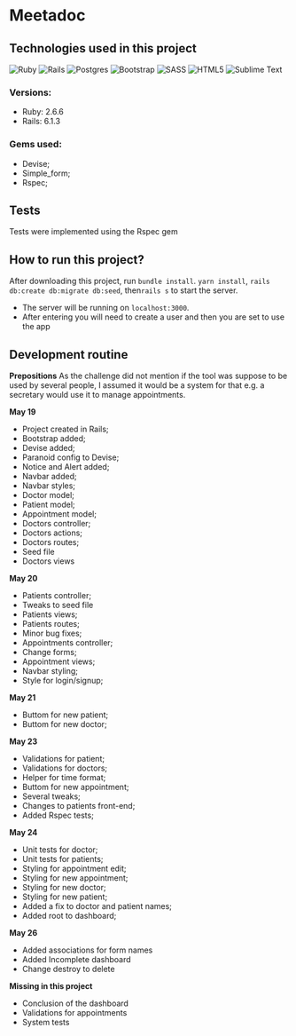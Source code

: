 
# Meetadoc

## Technologies used in this project
<img alt="Ruby" src="https://img.shields.io/badge/ruby-%23CC342D.svg?&style=for-the-badge&logo=ruby&logoColor=white"/> <img alt="Rails" src="https://img.shields.io/badge/rails-%23CC0000.svg?&style=for-the-badge&logo=ruby-on-rails&logoColor=white"/> <img alt="Postgres" src ="https://img.shields.io/badge/postgres-%23316192.svg?&style=for-the-badge&logo=postgresql&logoColor=white"/> <img alt="Bootstrap" src="https://img.shields.io/badge/bootstrap-%23563D7C.svg?style=for-the-badge&logo=bootstrap&logoColor=white"/> <img alt="SASS" src="https://img.shields.io/badge/SASS-hotpink.svg?style=for-the-badge&logo=SASS&logoColor=white"/> <img alt="HTML5" src="https://img.shields.io/badge/html5-%23E34F26.svg?style=for-the-badge&logo=html5&logoColor=white"/> <img alt="Sublime Text" src="https://img.shields.io/badge/sublime_text-%23575757.svg?style=for-the-badge&logo=sublime-text&logoColor=important"/>
### Versions:
- Ruby: 2.6.6
- Rails: 6.1.3
### Gems used:
 - Devise;
 - Simple_form;
 - Rspec;

## Tests
Tests were implemented using the Rspec gem

## How to run this project?
After downloading this project, run `bundle install`. `yarn install`, `rails db:create db:migrate db:seed`, then`rails s` to start the server.
 - The server will be running on `localhost:3000`.
 - After entering you will need to create a user and then you are set to use the app

## Development routine

**Prepositions**
As the challenge did not mention if the tool was suppose to be used by several people, I assumed it would be a system for that e.g. a secretary would use it to manage appointments.

**May 19**

   - Project created in Rails;
   - Bootstrap added;
   - Devise added;
   - Paranoid config to Devise;
   - Notice and Alert added;
   - Navbar added;
   - Navbar styles;
   - Doctor model;
   - Patient model;
   - Appointment model;
   - Doctors controller;
   - Doctors actions;
   - Doctors routes;
   - Seed file
   - Doctors views

**May 20**

   - Patients controller;
   - Tweaks to seed file
   - Patients views;
   - Patients routes;
   - Minor bug fixes;
   - Appointments controller;
   - Change forms;
   - Appointment views;
   - Navbar styling;
   - Style for login/signup;

**May 21**

   - Buttom for new patient;
   - Buttom for new doctor;

**May 23**

   - Validations for patient;
   - Validations for doctors;
   - Helper for time format;
   - Buttom for new appointment;
   - Several tweaks;
   - Changes to patients front-end;
   - Added Rspec tests;

**May 24**

   - Unit tests for doctor;
   - Unit tests for patients;
   - Styling for appointment edit;
   - Styling for new appointment;
   - Styling for new doctor;
   - Styling for new patient;
   - Added a fix to doctor and patient names;
   - Added root to dashboard;

   **May 26**

   - Added associations for form names
   - Added Incomplete dashboard
   - Change destroy to delete

   **Missing in this project**

   - Conclusion of the dashboard
   - Validations for appointments
   - System tests

